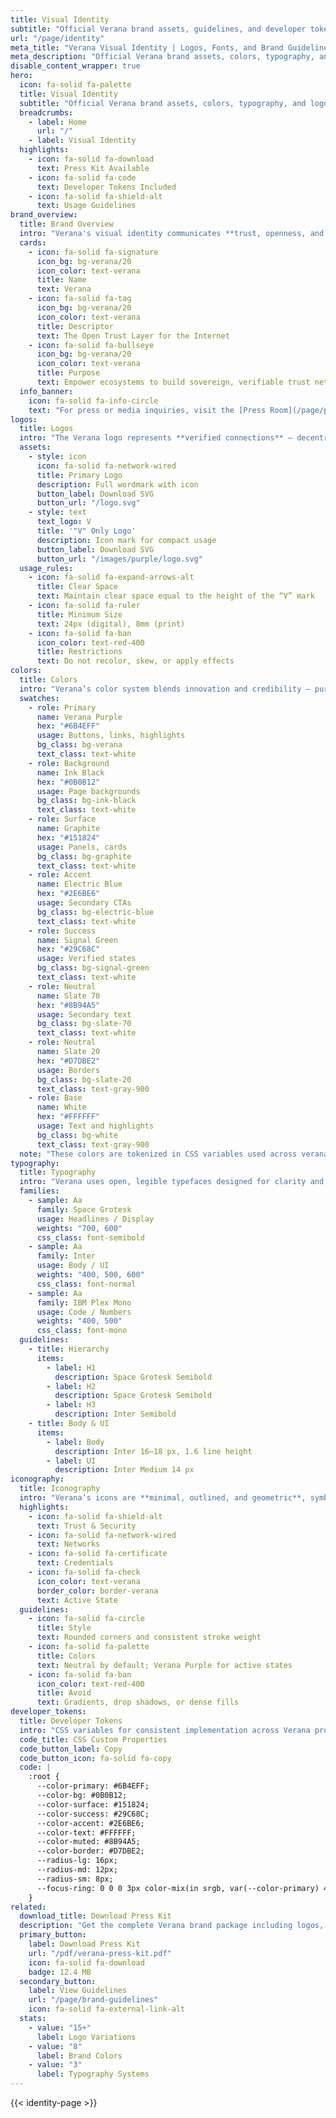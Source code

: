 ```yaml
---
title: Visual Identity
subtitle: "Official Verana brand assets, guidelines, and developer tokens"
url: "/page/identity"
meta_title: "Verana Visual Identity | Logos, Fonts, and Brand Guidelines"
meta_description: "Official Verana brand assets, colors, typography, and logo downloads. Access the Verana Press Kit for partners, media, and developers."
disable_content_wrapper: true
hero:
  icon: fa-solid fa-palette
  title: Visual Identity
  subtitle: "Official Verana brand assets, colors, typography, and logo downloads."
  breadcrumbs:
    - label: Home
      url: "/"
    - label: Visual Identity
  highlights:
    - icon: fa-solid fa-download
      text: Press Kit Available
    - icon: fa-solid fa-code
      text: Developer Tokens Included
    - icon: fa-solid fa-shield-alt
      text: Usage Guidelines
brand_overview:
  title: Brand Overview
  intro: "Verana's visual identity communicates **trust, openness, and sovereignty** — the core values behind the Open Trust Layer for the Internet."
  cards:
    - icon: fa-solid fa-signature
      icon_bg: bg-verana/20
      icon_color: text-verana
      title: Name
      text: Verana
    - icon: fa-solid fa-tag
      icon_bg: bg-verana/20
      icon_color: text-verana
      title: Descriptor
      text: The Open Trust Layer for the Internet
    - icon: fa-solid fa-bullseye
      icon_bg: bg-verana/20
      icon_color: text-verana
      title: Purpose
      text: Empower ecosystems to build sovereign, verifiable trust networks they fully control
  info_banner:
    icon: fa-solid fa-info-circle
    text: "For press or media inquiries, visit the [Press Room](/page/press)."
logos:
  title: Logos
  intro: "The Verana logo represents **verified connections** — decentralized trust registries forming a cohesive network. Use only the approved assets provided below."
  assets:
    - style: icon
      icon: fa-solid fa-network-wired
      title: Primary Logo
      description: Full wordmark with icon
      button_label: Download SVG
      button_url: "/logo.svg"
    - style: text
      text_logo: V
      title: '"V" Only Logo'
      description: Icon mark for compact usage
      button_label: Download SVG
      button_url: "/images/purple/logo.svg"
  usage_rules:
    - icon: fa-solid fa-expand-arrows-alt
      title: Clear Space
      text: Maintain clear space equal to the height of the “V” mark
    - icon: fa-solid fa-ruler
      title: Minimum Size
      text: 24px (digital), 8mm (print)
    - icon: fa-solid fa-ban
      icon_color: text-red-400
      title: Restrictions
      text: Do not recolor, skew, or apply effects
colors:
  title: Colors
  intro: "Verana’s color system blends innovation and credibility — purple as the anchor hue, set against a dark foundation."
  swatches:
    - role: Primary
      name: Verana Purple
      hex: "#6B4EFF"
      usage: Buttons, links, highlights
      bg_class: bg-verana
      text_class: text-white
    - role: Background
      name: Ink Black
      hex: "#0B0B12"
      usage: Page backgrounds
      bg_class: bg-ink-black
      text_class: text-white
    - role: Surface
      name: Graphite
      hex: "#151824"
      usage: Panels, cards
      bg_class: bg-graphite
      text_class: text-white
    - role: Accent
      name: Electric Blue
      hex: "#2E6BE6"
      usage: Secondary CTAs
      bg_class: bg-electric-blue
      text_class: text-white
    - role: Success
      name: Signal Green
      hex: "#29C68C"
      usage: Verified states
      bg_class: bg-signal-green
      text_class: text-white
    - role: Neutral
      name: Slate 70
      hex: "#8B94A5"
      usage: Secondary text
      bg_class: bg-slate-70
      text_class: text-white
    - role: Neutral
      name: Slate 20
      hex: "#D7DBE2"
      usage: Borders
      bg_class: bg-slate-20
      text_class: text-gray-900
    - role: Base
      name: White
      hex: "#FFFFFF"
      usage: Text and highlights
      bg_class: bg-white
      text_class: text-gray-900
  note: "These colors are tokenized in CSS variables used across verana.io and documentation."
typography:
  title: Typography
  intro: "Verana uses open, legible typefaces designed for clarity and credibility."
  families:
    - sample: Aa
      family: Space Grotesk
      usage: Headlines / Display
      weights: "700, 600"
      css_class: font-semibold
    - sample: Aa
      family: Inter
      usage: Body / UI
      weights: "400, 500, 600"
      css_class: font-normal
    - sample: Aa
      family: IBM Plex Mono
      usage: Code / Numbers
      weights: "400, 500"
      css_class: font-mono
  guidelines:
    - title: Hierarchy
      items:
        - label: H1
          description: Space Grotesk Semibold
        - label: H2
          description: Space Grotesk Semibold
        - label: H3
          description: Inter Semibold
    - title: Body & UI
      items:
        - label: Body
          description: Inter 16–18 px, 1.6 line height
        - label: UI
          description: Inter Medium 14 px
iconography:
  title: Iconography
  intro: "Verana’s icons are **minimal, outlined, and geometric**, symbolizing trust and transparency."
  highlights:
    - icon: fa-solid fa-shield-alt
      text: Trust & Security
    - icon: fa-solid fa-network-wired
      text: Networks
    - icon: fa-solid fa-certificate
      text: Credentials
    - icon: fa-solid fa-check
      icon_color: text-verana
      border_color: border-verana
      text: Active State
  guidelines:
    - icon: fa-solid fa-circle
      title: Style
      text: Rounded corners and consistent stroke weight
    - icon: fa-solid fa-palette
      title: Colors
      text: Neutral by default; Verana Purple for active states
    - icon: fa-solid fa-ban
      icon_color: text-red-400
      title: Avoid
      text: Gradients, drop shadows, or dense fills
developer_tokens:
  title: Developer Tokens
  intro: "CSS variables for consistent implementation across Verana projects and partner integrations."
  code_title: CSS Custom Properties
  code_button_label: Copy
  code_button_icon: fa-solid fa-copy
  code: |
    :root {
      --color-primary: #6B4EFF;
      --color-bg: #0B0B12;
      --color-surface: #151824;
      --color-success: #29C68C;
      --color-accent: #2E6BE6;
      --color-text: #FFFFFF;
      --color-muted: #8B94A5;
      --color-border: #D7DBE2;
      --radius-lg: 16px;
      --radius-md: 12px;
      --radius-sm: 8px;
      --focus-ring: 0 0 0 3px color-mix(in srgb, var(--color-primary) 40%, transparent);
    }
related:
  download_title: Download Press Kit
  description: "Get the complete Verana brand package including logos, colors, typography specimens, and usage guidelines."
  primary_button:
    label: Download Press Kit
    url: "/pdf/verana-press-kit.pdf"
    icon: fa-solid fa-download
    badge: 12.4 MB
  secondary_button:
    label: View Guidelines
    url: "/page/brand-guidelines"
    icon: fa-solid fa-external-link-alt
  stats:
    - value: "15+"
      label: Logo Variations
    - value: "8"
      label: Brand Colors
    - value: "3"
      label: Typography Systems
---
```


{{< identity-page >}}
